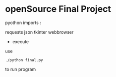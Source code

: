 # openSource Final Project

pyothon imports :

requests
json
tkinter
webbrowser



* execute


use
```
./python final.py
```
to run program


